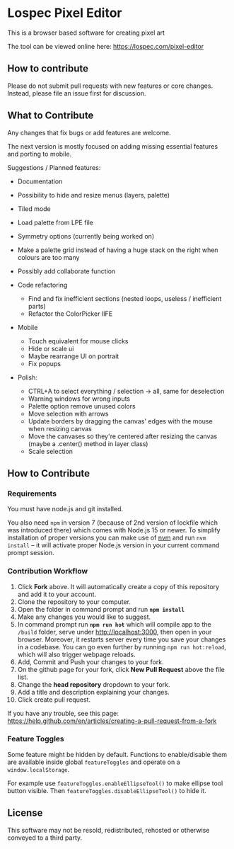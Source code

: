# Lospec Pixel Editor

This is a browser based software for creating pixel art

The tool can be viewed online here: https://lospec.com/pixel-editor

## How to contribute

Please do not submit pull requests with new features or core changes. Instead, please file an issue first for discussion.

## What to Contribute

Any changes that fix bugs or add features are welcome.

The next version is mostly focused on adding missing essential features and porting to mobile.

Suggestions / Planned features:

- Documentation
- Possibility to hide and resize menus (layers, palette)
- Tiled mode
- Load palette from LPE file
- Symmetry options (currently being worked on)
- Make a palette grid instead of having a huge stack on the right when colours are too many
- Possibly add collaborate function

- Code refactoring
    - Find and fix inefficient sections (nested loops, useless / inefficient parts)
    - Refactor the ColorPicker IIFE

- Mobile
    - Touch equivalent for mouse clicks
    - Hide or scale ui
    - Maybe rearrange UI on portrait
    - Fix popups
	
- Polish:
    - CTRL+A to select everything / selection -> all, same for deselection
	- Warning windows for wrong inputs
	- Palette option remove unused colors
	- Move selection with arrows
	- Update borders by dragging the canvas' edges with the mouse when resizing canvas
	- Move the canvases so they're centered after resizing the canvas (maybe a .center() method in layer class)
    - Scale selection

## How to Contribute

### Requirements

You must have node.js and git installed.

You also need `npm` in version 7 (because of 2nd version of lockfile which was introduced there) which comes with Node.js 15 or newer. To simplify installation of proper versions you can make use of [nvm](https://github.com/nvm-sh/nvm#installing-and-updating) and run `nvm install` – it will activate proper Node.js version in your current command prompt session.

### Contribution Workflow

1. Click **Fork** above. It will automatically create a copy of this repository and add it to your account.
2. Clone the repository to your computer.
3. Open the folder in command prompt and run **`npm install`**
4. Make any changes you would like to suggest.
5. In command prompt run **`npm run hot`** which will compile app to the `/build` folder, serve under [http://localhost:3000](http://localhost:3000), then open in your browser. Moreover, it restarts server every time you save your changes in a codebase. You can go even further by running `npm run hot:reload`, which will also trigger webpage reloads.
6. Add, Commit and Push your changes to your fork.
7. On the github page for your fork, click **New Pull Request** above the file list.
8. Change the **head repository** dropdown to your fork.
9. Add a title and description explaining your changes.
10. Click create pull request.

If you have any trouble, see this page: https://help.github.com/en/articles/creating-a-pull-request-from-a-fork

### Feature Toggles

Some feature might be hidden by default. Functions to enable/disable them are available inside global `featureToggles` and operate on a `window.localStorage`.

For example use `featureToggles.enableEllipseTool()` to make ellipse tool button visible. Then `featureToggles.disableEllipseTool()` to hide it.

## License

This software may not be resold, redistributed, rehosted or otherwise conveyed to a third party.
